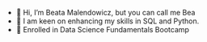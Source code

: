 - 👋 Hi, I’m Beata Malendowicz, but you can call me Bea
- 👀 I am keen on enhancing my skills in SQL and Python.
- 🌱 Enrolled in Data Science Fundamentals Bootcamp
<!---
Beata-a/Beata-a is a ✨ special ✨ repository because its `README.md` (this file) appears on your GitHub profile.
You can click the Preview link to take a look at your changes.
--->
